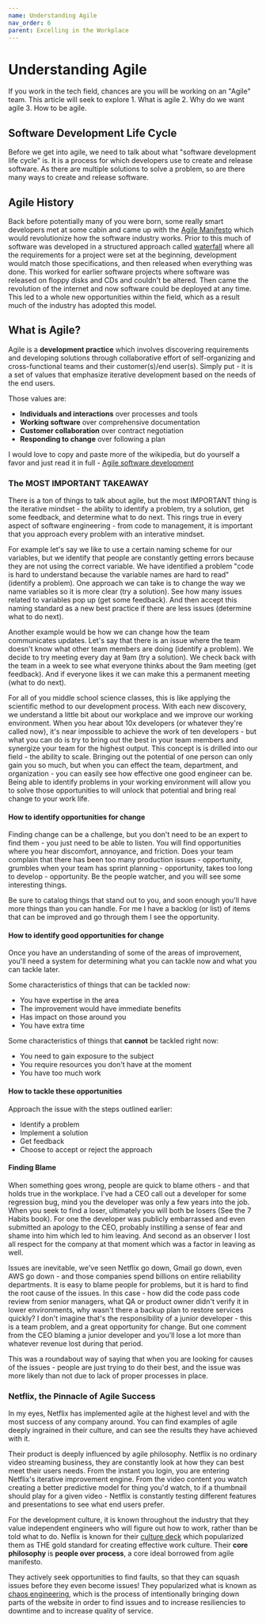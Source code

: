 ```yaml
---
name: Understanding Agile
nav_order: 6
parent: Excelling in the Workplace
---
```


# Understanding Agile

If you work in the tech field, chances are you will be working on an "Agile" team. This article will seek to explore 1. What is agile 2. Why do we want agile 3. How to be agile.

## Software Development Life Cycle

Before we get into agile, we need to talk about what "software development life cycle" is. It is a process for which developers use to create and release software. As there are multiple solutions to solve a problem, so are there many ways to create and release software.

## Agile History

Back before potentially many of you were born, some really smart developers met at some cabin and came up with the [Agile Manifesto](https://agilemanifesto.org/) which would revolutionize how the software industry works. Prior to this much of software was developed in a structured approach called [waterfall](https://en.wikipedia.org/wiki/Waterfall_model) where all the requirements for a project were set at the beginning, development would match those specifications, and then released when everything was done. This worked for earlier software projects where software was released on floppy disks and CDs and couldn't be altered. Then came the revolution of the internet and now software could be deployed at any time. This led to a whole new opportunities within the field, which as a result much of the industry has adopted this model.

## What is Agile?

Agile is a __development practice__ which involves discovering requirements and developing solutions through collaborative effort of self-organizing and cross-functional teams and their customer(s)/end user(s). Simply put - it is a set of values that emphasize iterative development based on the needs of the end users.

Those values are:
* **Individuals and interactions** over processes and tools
* **Working software** over comprehensive documentation
* **Customer collaboration** over contract negotiation
* **Responding to change** over following a plan

I would love to copy and paste more of the wikipedia, but do yourself a favor and just read it in full - [Agile software development](https://en.wikipedia.org/wiki/Agile_software_development)

### The MOST IMPORTANT TAKEAWAY

There is a ton of things to talk about agile, but the most IMPORTANT thing is the iterative mindset - the ability to identify a problem, try a solution, get some feedback, and determine what to do next. This rings true in every aspect of software engineering - from code to management, it is important that you approach every problem with an interative mindset.

For example let's say we like to use a certain naming scheme for our variables, but we identify that people are constantly getting errors because they are not using the correct variable. We have identified a problem "code is hard to understand because the variable names are hard to read" (identify a problem). One approach we can take is to change the way we name variables so it is more clear (try a solution). See how many issues related to variables pop up (get some feedback). And then accept this naming standard as a new best practice if there are less issues (determine what to do next).

Another example would be how we can change how the team communicates updates. Let's say that there is an issue where the team doesn't know what other team members are doing (identify a problem). We decide to try meeting every day at 9am (try a solution). We check back with the team in a week to see what everyone thinks about the 9am meeting (get feedback). And if everyone likes it we can make this a permanent meeting (what to do next).

For all of you middle school science classes, this is like applying the scientific method to our development process. With each new discovery, we understand a little bit about our workplace and we improve our working environment. When you hear about 10x developers (or whatever they're called now), it's near impossible to achieve the work of ten developers - but what you can do is try to bring out the best in your team members and synergize your team for the highest output. This concept is is drilled into our field - the ability to scale. Bringing out the potential of one person can only gain you so much, but when you can effect the team, department, and organization - you can easily see how effective one good engineer can be. Being able to identify problems in your working environment will allow you to solve those opportunities to will unlock that potential and bring real change to your work life.

#### How to identify opportunities for change

Finding change can be a challenge, but you don't need to be an expert to find them - you just need to be able to listen. You will find opportunities where you hear discomfort, annoyance, and friction. Does your team complain that there has been too many production issues - opportunity, grumbles when your team has sprint planning - opportunity, takes too long to develop - opportunity. Be the people watcher, and you will see some interesting things.

Be sure to catalog things that stand out to you, and soon enough you'll have more things than you can handle. For me I have a backlog (or list) of items that can be improved and go through them I see the opportunity.

#### How to identify good opportunities for change

Once you have an understanding of some of the areas of improvement, you'll need a system for determining what you can tackle now and what you can tackle later.

Some characteristics of things that can be tackled now:
* You have expertise in the area
* The improvement would have immediate benefits
* Has impact on those around you
* You have extra time

Some characteristics of things that **cannot** be tackled right now:
* You need to gain exposure to the subject
* You require resources you don't have at the moment
* You have too much work

#### How to tackle these opportunities

Approach the issue with the steps outlined earlier:
* Identify a problem
* Implement a solution
* Get feedback
* Choose to accept or reject the approach

#### Finding Blame

When something goes wrong, people are quick to blame others - and that holds true in the workplace. I've had a CEO call out a developer for some regression bug, mind you the developer was only a few years into the job. When you seek to find a loser, ultimately you will both be losers (See the 7 Habits book). For one the developer was publicly embarrassed and even submitted an apology to the CEO, probably instilling a sense of fear and shame into him which led to him leaving. And second as an observer I lost all respect for the company at that moment which was a factor in leaving as well.

Issues are inevitable, we've seen Netflix go down, Gmail go down, even AWS go down - and those companies spend billions on entire reliability departments. It is easy to blame people for problems, but it is hard to find the root cause of the issues. In this case - how did the code pass code review from senior managers, what QA or product owner didn't verify it in lower environments, why wasn't there a backup plan to restore services quickly? I don't imagine that's the responsibility of a junior developer - this is a team problem, and a great opportunity for change. But one comment from the CEO blaming a junior developer and you'll lose a lot more than whatever revenue lost during that period.

This was a roundabout way of saying that when you are looking for causes of the issues - people are just trying to do their best, and the issue was more likely than not due to lack of proper processes in place.

### Netflix, the Pinnacle of Agile Success

In my eyes, Netflix has implemented agile at the highest level and with the most success of any company around. You can find examples of agile deeply ingrained in their culture, and can see the results they have achieved with it.

Their product is deeply influenced by agile philosophy. Netflix is no ordinary video streaming business, they are constantly look at how they can best meet their users needs. From the instant you login, you are entering Netflix's iterative improvement engine. From the video content you watch creating a better predictive model for thing you'd watch, to if a thumbnail should play for a given video - Netflix is constantly testing different features and presentations to see what end users prefer.

For the development culture, it is known throughout the industry that they value independent engineers who will figure out how to work, rather than be told what to do. Neflix is known for their [culture deck](https://www.slideshare.net/reed2001/culture-1798664) which popularized them as THE gold standard for creating effective work culture. Their __core philosophy__ is **people over process**, a core ideal borrowed from agile manifesto.

They actively seek opportunities to find faults, so that they can squash issues before they even become issues! They popularized what is known as [chaos engineering](https://en.wikipedia.org/wiki/Chaos_engineering), which is the process of intentionally bringing down parts of the website in order to find issues and to increase resiliencies to downtime and to increase quality of service.
